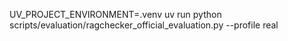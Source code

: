 UV_PROJECT_ENVIRONMENT=.venv uv run python scripts/evaluation/ragchecker_official_evaluation.py --profile real
